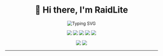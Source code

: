 <h1 align="center">👋 Hi there, I'm RaidLite</h1>

<p align="center">
  <img src="https://readme-typing-svg.demolab.com?font=Fira+Code&pause=1000&center=true&vCenter=true&width=435&lines=Groovy+%7C+Python+%7C+Automation+fan;Open-source+developer;Building+useful+tools](https://readme-typing-svg.herokuapp.com?font=Fira+Code&pause=1000&width=435&lines=Python+Scripts;Groovy+Projects;Open+Source+Developer" alt="Typing SVG" />
</p>

<p align="center">
  <img src="https://img.shields.io/badge/Groovy-4298B8?style=for-the-badge&logo=apachegroovy&logoColor=white" />
  <img src="https://img.shields.io/badge/Python-3776AB?style=for-the-badge&logo=python&logoColor=white" />
  <img src="https://img.shields.io/badge/Jenkins-D24939?style=for-the-badge&logo=jenkins&logoColor=white" />
  <img src="https://img.shields.io/badge/Linux-FCC624?style=for-the-badge&logo=linux&logoColor=black" />
  <img src="https://img.shields.io/badge/GitHub-181717?style=for-the-badge&logo=github&logoColor=white" />
</p>

<p align="center">
  <img src="https://github-readme-stats.vercel.app/api?username=RaidLite&show_icons=true&theme=tokyonight" />
  <img src="https://github-readme-streak-stats.herokuapp.com/?user=RaidLite&theme=tokyonight" />
</p>

---

